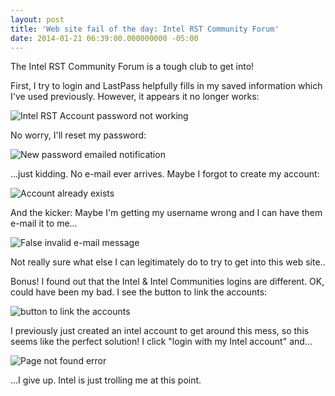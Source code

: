 ```yaml
---
layout: post
title: 'Web site fail of the day: Intel RST Community Forum'
date: 2014-01-21 06:39:00.000000000 -05:00
---
```

The Intel RST Community Forum is a tough club to get into!

First, I try to login and LastPass helpfully fills in my saved information which I've used previously.  However, it appears it no longer works:

![Intel RST Account password not working]({{site.post-images}}/2014_01_21_06_33_21_Intel_Login.png)

No worry, I'll reset my password:

![New password emailed notification]({{site.post-images}}/2014_01_21_06_34_03_New_Password_e_mailed.png)

...just kidding. No e-mail ever arrives. Maybe I forgot to create my account:

![Account already exists]({{site.post-images}}/2014_01_21_06_32_20_Register_for_Intel_Communities.png)

And the kicker: Maybe I'm getting my username wrong and I can have them e-mail it to me...

![False invalid e-mail message]({{site.post-images}}/IntelRST_ValidEmailIssue.png)


Not really sure what else I can legitimately do to try to get into this web site..

Bonus! I found out that the Intel &amp; Intel Communities logins are different. OK, could have been my bad. I see the button to link the accounts:

![button to link the accounts]({{site.post-images}}/2014_01_21_06_57_34_Intel_Communities.png)

I previously just created an intel account to get around this mess, so this seems like the perfect solution! I click "login with my Intel account" and...

![Page not found error]({{site.post-images}}/2014_01_21_06_57_55_The_page_can_t_be_found_404_.png)

...I give up. Intel is just trolling me at this point.
